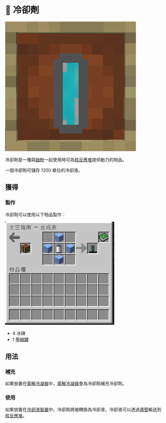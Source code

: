 # 🚩 冷卻劑

![](<../.gitbook/assets/image (168).png>)

冷卻劑是一種與[鈾粉](uranium-dust.md)一起使用時可為[核反應堆](Nuclear-Reactor.md)提供動力的物品。

一個冷卻劑可儲存 1200 單位的冷卻液。

## 獲得

### 製作

冷卻劑可以使用以下物品製作：

![](<../.gitbook/assets/image (224) (1).png>)

* 4 冰磚
* 1 [壓縮罐](Compressed-Tank.md)

## 用法

### 補充

如果放置在[電解冷凝器](Electrolytic-Condenser.md)中，[電解冷凝器](Electrolytic-Condenser.md)會為冷卻劑補充冷卻劑。

### 使用

如果放置在[冷卻液裝置](Coolant-Unit.md)中，冷卻劑將被轉換為冷卻液，冷卻液可以透過[導管](Conduit.md)輸送到[核反應堆](Nuclear-Reactor.md)。
